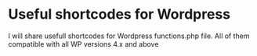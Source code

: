 # Useful shortcodes for Wordpress
I will share usefull shortcodes for Wordpress functions.php file. All of them compatible with all WP versions 4.x and above
